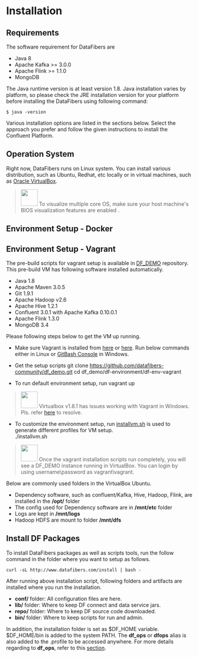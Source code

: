 # Installation

## Requirements
The software requirement for DataFibers are
* Java 8
* Apache Kafka >= 3.0.0
* Apache Flink >= 1.1.0
* MongoDB

The Java runtime version is at least version 1.8. Java installation varies by platform, so please check the JRE installation version for your platform before installing the DataFibers using following command: 

    $ java -version
    
Various installation options are listed in the sections below. Select the approach you prefer and follow the given instructions to install the Confluent Platform.

## Operation System
Right now, DataFibers runs on Linux system. You can install various distribution, such as Ubuntu, Redhat, etc locally or in virtual machines, such as [Oracle VirtualBox](https://www.virtualbox.org/wiki/Downloads).

><img src="image/information.jpg" width="45" height="45"/> To visualize multiple core OS, make sure your host machine's BIOS visualization features are enabled .

## Environment Setup - Docker
## Environment Setup - Vagrant
The pre-build scripts for vagrant setup is available in [DF_DEMO](https://github.com/datafibers-community/df_demo) repository. This pre-build VM has following software installed automatically.
* Java 1.8
* Apache Maven 3.0.5
* Git 1.9.1
* Apache Hadoop v2.6
* Apache Hive 1.2.1
* Confluent 3.0.1 with Apache Kafka 0.10.0.1
* Apache Flink 1.3.0
* MongoDB 3.4

Please following steps below to get the VM up running.
* Make sure Vagrant is installed from [here](https://www.vagrantup.com/downloads.html) or [here](https://github.com/tknerr/bills-kitchen). Run below commands either in Linux or [GitBash Console](https://git-for-windows.github.io/) in Windows.
* Get the setup scripts
      git clone https://github.com/datafibers-community/df_demo.git
      cd df_demo/df-environment/df-env-vagrant

* To run default environment setup, run
      vagrant up
><img src="image/warning.jpg" width="45" height="45"/> Virtualbox v1.8.1 has issues working with Vagrant in Windows. Pls. refer [here](troubleshooting_area.html#Vagarant_Issues) to resolve.
    
* To customize the environment setup, run [installvm.sh](https://github.com/datafibers/df_demo/blob/master/df-environment/df-env-vagrant/installvm.sh) is used to generate different profiles for VM setup.  
      ./installvm.sh
><img src="image/information.jpg" width="45" height="45"/> Once the vagrant installation scripts run completely, you will see a DF_DEMO instance running in VirtualBox. You can login by using username\password as vagrant\vagrant. 

Below are commonly used folders in the VirtualBox Ubuntu.
* Dependency software, such as confluent/Kafka, Hive, Hadoop, Flink, are installed in the **/opt/** folder
* The config used for Dependency software are in **/mnt/etc** folder
* Logs are kept in **/mnt/logs** 
* Hadoop HDFS are mount to folder **/mnt/dfs**

## Install DF Packages
To install DataFibers packages as well as scripts tools, run the follow command in the folder where you want to setup as follows.

    curl -sL http://www.datafibers.com/install | bash -
    
After running above installation script, following folders and artifacts are installed where you run the installation.
* **conf/** folder: All configuration files are here.
* **lib/** folder: Where to keep DF connect and data service jars.
* **repo/** folder: Where to keep DF source code downloaded.
* **bin/** folder: Where to keep scripts for run and admin.

In addition, the installation folder is set as $DF_HOME variable. $DF_HOME/bin is added to the system PATH. The **df_ops** or **dfops** alias is also added to the .profile to be accessed anywhere. For more details regarding to **df_ops**, refer to this [section](/quick_start.html#Operate_DF_Service).

    
